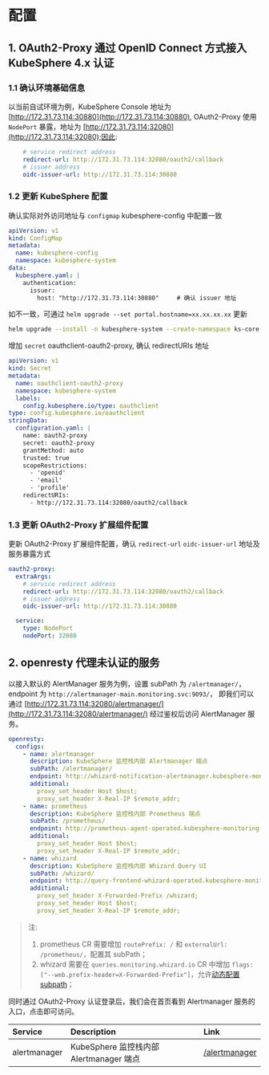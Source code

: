 # 配置

## 1. OAuth2-Proxy 通过 OpenID Connect 方式接入 KubeSphere 4.x 认证

### 1.1 确认环境基础信息

以当前自试环境为例，KubeSphere Console 地址为 [http://172.31.73.114:30880](http://172.31.73.114:30880), OAuth2-Proxy 使用 `NodePort` 暴露，地址为 [http://172.31.73.114:32080](http://172.31.73.114:32080);因此:

```yaml
    # service redirect address
    redirect-url: http://172.31.73.114:32080/oauth2/callback
    # issuer address
    oidc-issuer-url: http://172.31.73.114:30880
```

### 1.2 更新 KubeSphere 配置

确认实际对外访问地址与 `configmap` kubesphere-config 中配置一致

```yaml
apiVersion: v1
kind: ConfigMap
metadata:
  name: kubesphere-config
  namespace: kubesphere-system
data:
  kubesphere.yaml: |
    authentication:
      issuer:
        host: "http://172.31.73.114:30880"     # 确认 issuer 地址
```

如不一致，可通过 `helm upgrade --set portal.hostname=xx.xx.xx.xx` 更新

```sh
helm upgrade --install -n kubesphere-system --create-namespace ks-core  https://charts.kubesphere.io/test/ks-core-0.6.13.tgz --debug --wait  --set global.tag=$(echo "nightly-$(TZ=Asia/Shanghai date +"%Y%m%d")") --set portal.hostname=172.31.73.114
```

增加 `secret` oauthclient-oauth2-proxy, 确认 redirectURIs 地址

```yaml
apiVersion: v1
kind: Secret
metadata:
  name: oauthclient-oauth2-proxy
  namespace: kubesphere-system
  labels:
    config.kubesphere.io/type: oauthclient
type: config.kubesphere.io/oauthclient
stringData:
  configuration.yaml: |
    name: oauth2-proxy
    secret: oauth2-proxy
    grantMethod: auto
    trusted: true
    scopeRestrictions:
      - 'openid'
      - 'email'
      - 'profile'
    redirectURIs:
      - http://172.31.73.114:32080/oauth2/callback
```

### 1.3 更新 OAuth2-Proxy 扩展组件配置

更新 OAuth2-Proxy 扩展组件配置，确认 `redirect-url` `oidc-issuer-url` 地址及服务暴露方式

```yaml
oauth2-proxy:
  extraArgs: 
    # service redirect address
    redirect-url: http://172.31.73.114:32080/oauth2/callback
    # issuer address
    oidc-issuer-url: http://172.31.73.114:30880

  service:
    type: NodePort
    nodePort: 32080
```

## 2. openresty 代理未认证的服务

以接入默认的 AlertManager 服务为例，设置 subPath 为 `/alertmanager/`，endpoint 为 `http://alertmanager-main.monitoring.svc:9093/`， 即我们可以通过 [http://172.31.73.114:32080/alertmanager/](http://172.31.73.114:32080/alertmanager/) 经过鉴权后访问 AlertManager 服务。

```yaml
openresty:
  configs:
    - name: alertmanager
      description: KubeSphere 监控栈内部 Alertmanager 端点
      subPath: /alertmanager/
      endpoint: http://whizard-notification-alertmanager.kubesphere-monitoring-system.svc:9093/
      additional:
        proxy_set_header Host $host;
        proxy_set_header X-Real-IP $remote_addr;
    - name: prometheus
      description: KubeSphere 监控栈内部 Prometheus 端点
      subPath: /prometheus/
      endpoint: http://prometheus-agent-operated.kubesphere-monitoring-system.svc:9090/
      additional:
        proxy_set_header Host $host;
        proxy_set_header X-Real-IP $remote_addr;
    - name: whizard
      description: KubeSphere 监控栈内部 Whizard Query UI
      subPath: /whizard/
      endpoint: http://query-frontend-whizard-operated.kubesphere-monitoring-system.svc:10902/
      additional:
        proxy_set_header X-Forwarded-Prefix /whizard;
        proxy_set_header Host $host;
        proxy_set_header X-Real-IP $remote_addr;
```

> 注:
>
> 1. prometheus CR 需要增加 `routePrefix: /` 和 `externalUrl: /prometheus/`，配置其 subPath；
> 2. whizard 需要在 `queries.monitoring.whizard.io` CR 中增加 `flags: ["--web.prefix-header=X-Forwarded-Prefix"]`，允许[动态配置 subpath](https://thanos.io/tip/components/query.md/#expose-ui-on-a-sub-path)；

同时通过 OAuth2-Proxy 认证登录后，我们会在首页看到 Alertmanager 服务的入口，点击即可访问。

| Service      | Description                             | Link                                                     |
|:------------ |:--------------------------------------- |:-------------------------------------------------------- |
| alertmanager | KubeSphere 监控栈内部 Alertmanager 端点 | [/alertmanager](http://172.31.73.114:32080/alertmanager) |
